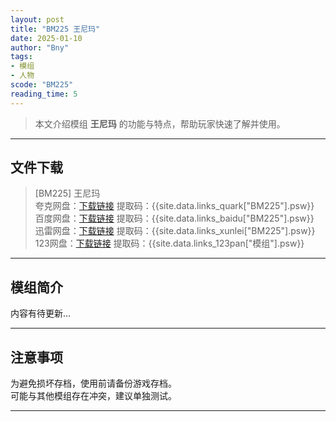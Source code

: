 ```yaml
---
layout: post
title: "BM225 王尼玛"
date: 2025-01-10
author: "Bny"
tags: 
- 模组
- 人物
scode: "BM225"
reading_time: 5
---
```


> 本文介绍模组 **王尼玛** 的功能与特点，帮助玩家快速了解并使用。

---

## 文件下载

> [BM225] 王尼玛  
夸克网盘：[下载链接]({{site.data.links_quark["BM225"].url}}) 提取码：{{site.data.links_quark["BM225"].psw}}  
百度网盘：[下载链接]({{site.data.links_baidu["BM225"].url}}) 提取码：{{site.data.links_baidu["BM225"].psw}}  
迅雷网盘：[下载链接]({{site.data.links_xunlei["BM225"].url}}) 提取码：{{site.data.links_xunlei["BM225"].psw}}  
123网盘：[下载链接]({{site.data.links_123pan["模组"].url}}) 提取码：{{site.data.links_123pan["模组"].psw}}  

---

## 模组简介

>  
内容有待更新...  

---

## 注意事项

>  
为避免损坏存档，使用前请备份游戏存档。  
可能与其他模组存在冲突，建议单独测试。  

---

